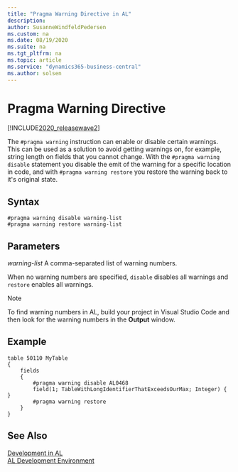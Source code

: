 ```yaml
---
title: "Pragma Warning Directive in AL"
description: 
author: SusanneWindfeldPedersen
ms.custom: na
ms.date: 08/19/2020
ms.suite: na
ms.tgt_pltfrm: na
ms.topic: article
ms.service: "dynamics365-business-central"
ms.author: solsen
---
```


# Pragma Warning Directive

[!INCLUDE[2020_releasewave2](../../includes/2020_releasewave2.md)]

The `#pragma warning` instruction can enable or disable certain warnings. This can be used as a solution to avoid getting warnings on, for example, string length on fields that you cannot change. With the `#pragma warning disable` statement you disable the emit of the warning for a specific location in code, and with `#pragma warning restore` you restore the warning back to it's original state.

## Syntax

```
#pragma warning disable warning-list  
#pragma warning restore warning-list  
```

## Parameters

*warning-list* 
A comma-separated list of warning numbers.

When no warning numbers are specified, `disable` disables all warnings and `restore` enables all warnings.

> [!NOTE]  
> To find warning numbers in AL, build your project in Visual Studio Code and then look for the warning numbers in the **Output** window.


## Example

```
table 50110 MyTable
{
    fields
    {
        #pragma warning disable AL0468
        field(1; TableWithLongIdentifierThatExceedsOurMax; Integer) { }
        #pragma warning restore
    }
}
```

## See Also

[Development in AL](../devenv-dev-overview.md)  
[AL Development Environment](../devenv-reference-overview.md)